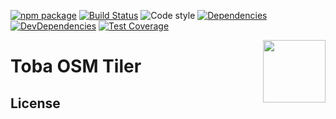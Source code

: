 [![npm package](https://img.shields.io/npm/v/@toba/osm-tiler.svg)](https://www.npmjs.org/package/@toba/osm-tiler)
[![Build Status](https://travis-ci.org/toba/osm-tiler.svg?branch=master)](https://travis-ci.org/toba/osm-tiler)
![Code style](https://img.shields.io/badge/code_style-prettier-ff69b4.svg)
[![Dependencies](https://img.shields.io/david/toba/osm-tiler.svg)](https://david-dm.org/toba/osm-tiler)
[![DevDependencies](https://img.shields.io/david/dev/toba/osm-tiler.svg)](https://david-dm.org/toba/osm-tiler#info=devDependencies&view=list)
[![Test Coverage](https://codecov.io/gh/toba/osm-tiler/branch/master/graph/badge.svg)](https://codecov.io/gh/toba/osm-tiler)

<img src='https://toba.github.io/about/images/logo-colored.svg' width="100" align="right"/>

# Toba OSM Tiler

## License


